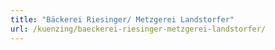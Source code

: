 ```yaml
---
title: "Bäckerei Riesinger/ Metzgerei Landstorfer"
url: /kuenzing/baeckerei-riesinger-metzgerei-landstorfer/
---
```

